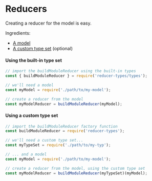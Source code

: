 # Reducers

Creating a reducer for the model is easy.

Ingredients:
- [A model](models.md)
- [A custom type set](type-sets.md) (optional)

#### Using the built-in type set

```javascript
// import the buildModuleReducer using the built-in types
const { buildModuleReducer } = require('reducer-types/types');

// we'll need a model
const myModel = require('./path/to/my-model');

// create a reducer from the model
const myModelReducer = buildModuleReducer(myModel);
```

#### Using a custom type set


```javascript
// import the buildModuleReducer factory function
const buildModuleReducer = require('reducer-types');

// we'll need a custom type set...
const myTypeSet = require('./path/to/my-typ');

// ... and a model
const myModel = require('./path/to/my-model');

// create a reducer from the model, using the custom type set
const myModelReducer = buildModuleReducer(myTypeSet)(myModel);
```

